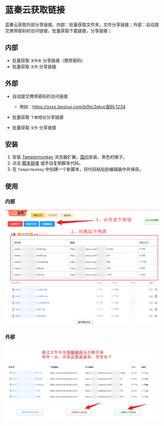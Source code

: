 # 蓝秦云获取链接

蓝秦云获取外部分享链接。内部：批量获取文件夹，文件分享链接；外部：自动提交携带密码的访问链接，批量获取下载链接，分享链接；

## 内部

- 批量获取 `文件夹` 分享链接（携带密码）
- 批量获取 `文件` 分享链接

## 外部

- 自动提交携带密码的访问链接
  - 例如：https://xxxx.lanzouj.com/b0hc2ekvc密码:1234

- 批量获取 `下载`地址分享链接
- 批量获取 `文件` 分享链接

## 安装
1. 安装 [Tampermonkey](https://www.tampermonkey.net/) 浏览器扩展，[国内](https://www.crxsoso.com/webstore/detail/dhdgffkkebhmkfjojejmpbldmpobfkfo)安装，黑色的猴子。
2. 点击 [脚本链接](https://greasyfork.org/zh-CN/scripts/498225) 或手动复制脚本代码。
3. 在 `Tampermonkey` 中创建一个新脚本，将代码粘贴到编辑器中并保存。

## 使用

### 内部

![批量获取外部链接](./doc/1.png)

### 外部

![批量获取外部链接](./doc/2.png)
